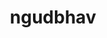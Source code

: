 ---
title: ngudbhav
github: https://github.com/ngudbhav
mode: dark
transition: 1s
score: 76.8
archetype:
- Little Bit of Everything
---
